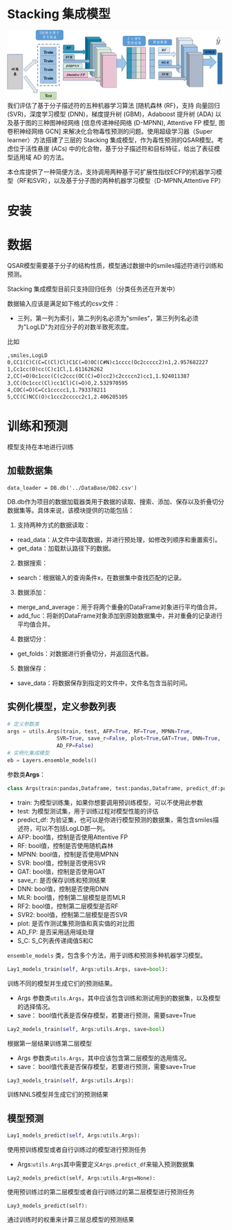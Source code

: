 # Stacking 集成模型

![](P/图片1.png)
我们评估了基于分子描述符的五种机器学习算法 [随机森林 (RF)，支持 向量回归 (SVR)，深度学习模型 (DNN)，梯度提升树 (GBM)，Adaboost 提升树 (ADA) 以及基于图的三种图神经网络 [信息传递神经网络 (D-MPNN), Attentive FP 模型, 图卷积神经网络 GCN] 来解决化合物毒性预测的问题。使用超级学习器（Super learner）方法搭建了三层的 Stacking 集成模型，作为毒性预测的QSAR模型。考虑位于活性悬崖 (ACs) 中的化合物，基于分子描述符和目标特征，给出了表征模型适用域 AD 的方法。

本仓库提供了一种简便方法，支持调用两种基于可扩展性指纹ECFP的机器学习模型（RF和SVR），以及基于分子图的两种机器学习模型（D-MPNN,Attentive FP）

# 安装


# 数据

QSAR模型需要基于分子的结构性质，模型通过数据中的smiles描述符进行训练和预测。

Stacking 集成模型目前只支持回归任务（分类任务还在开发中）

数据输入应该是满足如下格式的csv文件：
* 三列，第一列为索引，第二列列名必须为"smiles"，第三列列名必须为"LogLD"为对应分子的对数半致死浓度。

比如
```
,smiles,LogLD
0,CC1(C)C(C=C(Cl)Cl)C1C(=O)OC(C#N)c1cccc(Oc2ccccc2)n1,2.957682227
1,Cc1cc(O)cc(C)c1Cl,1.611626262
2,CC(=O)Oc1ccc(C(c2ccc(OC(C)=O)cc2)c2ccccn2)cc1,1.924011387
3,CC(Oc1ccc(Cl)cc1Cl)C(=O)O,2.532970595
4,COC(=O)C=Cc1ccccc1,1.793378211
5,CC(C)NCC(O)c1ccc2ccccc2c1,2.406205105
```

# 训练和预测

模型支持在本地进行训练
## 加载数据集

```
data_loader = DB.db('../DataBase/DB2.csv')
```
DB.db作为项目的数据加载器类用于数据的读取、搜索、添加、保存以及折叠切分数据集等。具体来说，该模块提供的功能包括：

1. 支持两种方式的数据读取：
   
  - read_data：从文件中读取数据，并进行预处理，如修改列顺序和重置索引。
  - get_data：加载默认路径下的数据。
2. 数据搜索：
   
  - search：根据输入的查询条件x，在数据集中查找匹配的记录。
3. 数据添加：
  
  - merge_and_average：用于将两个重叠的DataFrame对象进行平均值合并。
  - add_fuc：将新的DataFrame对象添加到原始数据集中，并对重叠的记录进行平均值合并。
4. 数据切分：
  
  - get_folds：对数据进行折叠切分，并返回迭代器。
5. 数据保存：
  
  - save_data：将数据保存到指定的文件中，文件名包含当前时间。

## 实例化模型，定义参数列表
```python
# 定义参数类
args = utils.Args(train, test, AFP=True, RF=True, MPNN=True,
                SVR=True, save_r=False, plot=True,GAT=True, DNN=True,
                AD_FP=False)
# 实例化集成模型
eb = Layers.ensemble_models()
```

参数类**Args**：
```python
class Args(train:pandas,Dataframe, test:pandas,Dataframe, predict_df:pandas,Dataframe,AFP=bool, RF=bool, MPNN=bool, SVR=bool, GAT=bool,save_r=bool,DNN=bool,MLR=bool, RF2=bool, SVR2=bool,plot=bool, AD_FP=bool,S_C=[0.8, 0.4]):
```

* train: 为模型训练集，如果你想要调用预训练模型，可以不使用此参数
* test: 为模型测试集，用于训练过程对模型性能的评估
* predict_df: 为验证集，也可以是你进行模型预测的数据集，需包含smiles描述符，可以不包括LogLD那一列。 
* AFP: bool值，控制是否使用Attentive FP
* RF: bool值，控制是否使用随机森林
* MPNN: bool值，控制是否使用MPNN
* SVR: bool值，控制是否使用SVR
* GAT: bool值，控制是否使用GAT
* save_r: 是否保存训练和预测结果
* DNN: bool值，控制是否使用DNN
* MLR: bool值，控制第二层模型是否MLR
* RF2: bool值，控制第二层模型是否RF
* SVR2: bool值，控制第二层模型是否SVR
* plot: 是否作测试集预测值和真实值的对比图
* AD_FP: 是否采用适用域处理
* S_C: S_C列表传递阈值S和C


`ensemble_models` 类，包含多个方法，用于训练和预测多种机器学习模型。

```python
Lay1_models_train(self, Args:utils.Args, save=bool):
```
训练不同的模型并生成它们的预测结果。

* Args 参数类`utils.Args`，其中应该包含训练和测试用到的数据集，以及模型的选择情况。
* save： bool值代表是否保存模型，若要进行预测，需要save=True

```python
Lay2_models_train(self, Args:utils.Args, save=bool)
```
根据第一层结果训练第二层模型

* Args 参数类`utils.Args`，其中应该包含第二层模型的选用情况。
* save： bool值代表是否保存模型，若要进行预测，需要save=True

```python
Lay3_models_train(self, Args:utils.Args):
```
训练NNLS模型并生成它们的预测结果


## 模型预测
```python
Lay1_models_predict(self, Args:utils.Args):
```
使用预训练模型或者自行训练过的模型进行预测任务
* Args:`utils.Args`其中需要定义`Args.predict_df`来输入预测数据集


```
Lay2_models_predict(self, Args:utils.Args=None):
```
使用预训练过的第二层模型或者自行训练过的第二层模型进行预测任务


```
Lay3_models_predict(self):
```
通过训练时的权重来计算三层总模型的预测结果